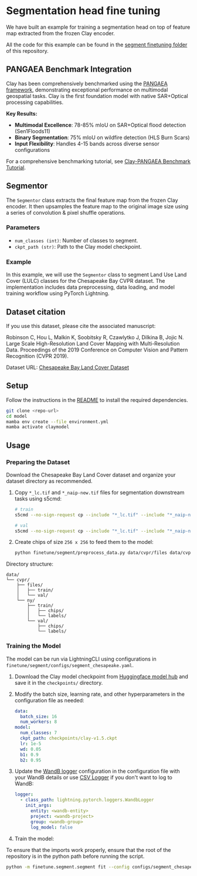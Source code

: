 # Segmentation head fine tuning

We have built an example for training a segmentation head on top of
feature map extracted from the frozen Clay encoder.

All the code for this example can be found in the
[segment finetuning folder](https://github.com/Clay-foundation/model/blob/main/finetune/segment)
of this repository.

## PANGAEA Benchmark Integration

Clay has been comprehensively benchmarked using the [PANGAEA framework](https://github.com/mithunpaul08/pangaea-bench), demonstrating exceptional performance on multimodal geospatial tasks. Clay is the first foundation model with native SAR+Optical processing capabilities.

**Key Results:**
- **Multimodal Excellence**: 78-85% mIoU on SAR+Optical flood detection (Sen1Floods11)
- **Binary Segmentation**: 75% mIoU on wildfire detection (HLS Burn Scars) 
- **Input Flexibility**: Handles 4-15 bands across diverse sensor configurations

For a comprehensive benchmarking tutorial, see [Clay-PANGAEA Benchmark Tutorial](../tutorials/clay-pangaea-benchmark.ipynb).

## Segmentor

The `Segmentor` class extracts the final feature map from the frozen Clay encoder. It then upsamples the feature map to the original image size using a series of convolution & pixel shuffle operations.

### Parameters

- `num_classes (int)`: Number of classes to segment.
- `ckpt_path (str)`: Path to the Clay model checkpoint.

### Example

In this example, we will use the `Segmentor` class to segment Land Use Land Cover (LULC) classes for the Chesapeake Bay CVPR dataset. The implementation includes data preprocessing, data loading, and model training workflow using PyTorch Lightning.

## Dataset citation

If you use this dataset, please cite the associated manuscript:

Robinson C, Hou L, Malkin K, Soobitsky R, Czawlytko J, Dilkina B, Jojic N.
Large Scale High-Resolution Land Cover Mapping with Multi-Resolution Data.
Proceedings of the 2019 Conference on Computer Vision and Pattern Recognition (CVPR 2019).

Dataset URL: [Chesapeake Bay Land Cover Dataset](https://lila.science/datasets/chesapeakelandcover)

## Setup

Follow the instructions in the [README](../../README.md) to install the required dependencies.

```bash
git clone <repo-url>
cd model
mamba env create --file environment.yml
mamba activate claymodel
```

## Usage

### Preparing the Dataset

Download the Chesapeake Bay Land Cover dataset and organize your dataset directory as recommended.

1. Copy `*_lc.tif` and `*_naip-new.tif` files for segmentation downstream tasks using s5cmd:
   ```bash
   # train
   s5cmd --no-sign-request cp --include "*_lc.tif" --include "*_naip-new.tif" "s3://us-west-2.opendata.source.coop/agentmorris/lila-wildlife/lcmcvpr2019/cvpr_chesapeake_landcover/ny_1m_2013_extended-debuffered-train_tiles/*" data/cvpr/files/train/

   # val
   s5cmd --no-sign-request cp --include "*_lc.tif" --include "*_naip-new.tif" "s3://us-west-2.opendata.source.coop/agentmorris/lila-wildlife/lcmcvpr2019/cvpr_chesapeake_landcover/ny_1m_2013_extended-debuffered-val_tiles/*" data/cvpr/files/val/
   ```

2. Create chips of size `256 x 256` to feed them to the model:
    ```bash
    python finetune/segment/preprocess_data.py data/cvpr/files data/cvpr/ny 256
    ```

Directory structure:
```
data/
└── cvpr/
    ├── files/
    │   ├── train/
    │   └── val/
    └── ny/
        ├── train/
        │   ├── chips/
        │   └── labels/
        └── val/
            ├── chips/
            └── labels/
```

### Training the Model

The model can be run via LightningCLI using configurations in `finetune/segment/configs/segment_chesapeake.yaml`.

1. Download the Clay model checkpoint from [Huggingface model hub](https://huggingface.co/made-with-clay/Clay/blob/main/v1.5/clay-v1.5.ckpt) and save it in the `checkpoints/` directory.

2. Modify the batch size, learning rate, and other hyperparameters in the configuration file as needed:
    ```yaml
    data:
      batch_size: 16
      num_workers: 8
    model:
      num_classes: 7
      ckpt_path: checkpoints/clay-v1.5.ckpt
      lr: 1e-5
      wd: 0.05
      b1: 0.9
      b2: 0.95
    ```

3. Update the [WandB logger](https://lightning.ai/docs/pytorch/stable/extensions/generated/lightning.pytorch.loggers.WandbLogger.html#lightning.pytorch.loggers.WandbLogger) configuration in the configuration file with your WandB details or use [CSV Logger](https://lightning.ai/docs/pytorch/stable/extensions/generated/lightning.pytorch.loggers.CSVLogger.html#lightning.pytorch.loggers.CSVLogger) if you don't want to log to WandB:
    ```yaml
    logger:
      - class_path: lightning.pytorch.loggers.WandbLogger
        init_args:
          entity: <wandb-entity>
          project: <wandb-project>
          group: <wandb-group>
          log_model: false
    ```

4. Train the model:

To ensure that the imports work properly, ensure that the root of
the repository is in the python path before running the script.

```bash
python -m finetune.segment.segment fit --config configs/segment_chesapeake.yaml
```
